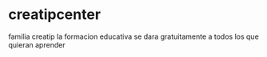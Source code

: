# creatipcenter
familia creatip
la formacion educativa se dara gratuitamente a todos los que quieran aprender

